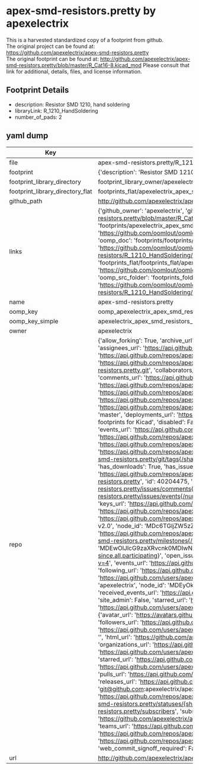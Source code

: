 # apex-smd-resistors.pretty by apexelectrix  
This is a harvested standardized copy of a footprint from github.  
The original project can be found at:  
https://github.com/apexelectrix/apex-smd-resistors.pretty  
The original footprint can be found at:
http://github.com/apexelectrix/apex-smd-resistors.pretty/blob/master/R_Cat16-8.kicad_mod
Please consult that link for additional, details, files, and license information.  
## Footprint Details
* description: Resistor SMD 1210, hand soldering  
* libraryLink: R_1210_HandSoldering  
* number_of_pads: 2  
## yaml dump  
| Key | Value |  
| --- | --- |  
| file | apex-smd-resistors.pretty/R_1210_HandSoldering.kicad_mod |  
| footprint | {'description': 'Resistor SMD 1210, hand soldering', 'libraryLink': 'R_1210_HandSoldering', 'number_of_pads': 2} |  
| footprint_library_directory | footprint_library_owner/apexelectrix_apex-smd-resistors.pretty |  
| footprint_library_directory_flat | footprints_flat/apexelectrix_apex_smd_resistors_r_1210_handsoldering/working |  
| github_path | http://github.com/apexelectrix/apex-smd-resistors.pretty/blob/master/R_1210_HandSoldering.kicad_mod |  
| links | {'github_owner': 'apexelectrix', 'github_repo_name': 'apex-smd-resistors.pretty', 'github_src': 'http://github.com/apexelectrix/apex-smd-resistors.pretty/blob/master/R_Cat16-8.kicad_mod', 'github_src_repo': 'https://github.com/apexelectrix/apex-smd-resistors.pretty', 'oomp_bot': 'footprints/apexelectrix_apex_smd_resistors_r_1210_handsoldering/working', 'oomp_bot_github': 'https://github.com/oomlout/oomlout_oomp_footprint_bot/tree/main/footprints/apexelectrix_apex_smd_resistors_r_1210_handsoldering/working', 'oomp_doc': 'footprints/footprints/apexelectrix/apex-smd-resistors/R_1210_HandSoldering/working/', 'oomp_doc_github': 'https://github.com/oomlout/oomlout_oomp_footprint_doc/tree/main/footprints/footprints/apexelectrix/apex-smd-resistors/R_1210_HandSoldering/working', 'oomp_src_flat': 'footprints_flat/footprints_flat/apexelectrix_apex_smd_resistors_r_1210_handsoldering/working', 'oomp_src_flat_github': 'https://github.com/oomlout/oomlout_oomp_footprint_src/tree/main/footprints_flat/apexelectrix_apex_smd_resistors_r_1210_handsoldering/working', 'oomp_src_folder': 'footprints_folder/footprints_folder/apexelectrix/apex-smd-resistors/R_1210_HandSoldering/working', 'oomp_src_folder_github': 'https://github.com/oomlout/oomlout_oomp_footprint_src/tree/main/footprints_folder/apexelectrix/apex-smd-resistors/R_1210_HandSoldering/working'} |  
| name | apex-smd-resistors.pretty |  
| oomp_key | oomp_apexelectrix_apex_smd_resistors_r_1210_handsoldering |  
| oomp_key_simple | apexelectrix_apex_smd_resistors_r_1210_handsoldering |  
| owner | apexelectrix |  
| repo | {'allow_forking': True, 'archive_url': 'https://api.github.com/repos/apexelectrix/apex-smd-resistors.pretty/{archive_format}{/ref}', 'archived': False, 'assignees_url': 'https://api.github.com/repos/apexelectrix/apex-smd-resistors.pretty/assignees{/user}', 'blobs_url': 'https://api.github.com/repos/apexelectrix/apex-smd-resistors.pretty/git/blobs{/sha}', 'branches_url': 'https://api.github.com/repos/apexelectrix/apex-smd-resistors.pretty/branches{/branch}', 'clone_url': 'https://github.com/apexelectrix/apex-smd-resistors.pretty.git', 'collaborators_url': 'https://api.github.com/repos/apexelectrix/apex-smd-resistors.pretty/collaborators{/collaborator}', 'comments_url': 'https://api.github.com/repos/apexelectrix/apex-smd-resistors.pretty/comments{/number}', 'commits_url': 'https://api.github.com/repos/apexelectrix/apex-smd-resistors.pretty/commits{/sha}', 'compare_url': 'https://api.github.com/repos/apexelectrix/apex-smd-resistors.pretty/compare/{base}...{head}', 'contents_url': 'https://api.github.com/repos/apexelectrix/apex-smd-resistors.pretty/contents/{+path}', 'contributors_url': 'https://api.github.com/repos/apexelectrix/apex-smd-resistors.pretty/contributors', 'created_at': '2015-08-04T19:18:50Z', 'default_branch': 'master', 'deployments_url': 'https://api.github.com/repos/apexelectrix/apex-smd-resistors.pretty/deployments', 'description': 'Smd resistor footprints for Kicad', 'disabled': False, 'downloads_url': 'https://api.github.com/repos/apexelectrix/apex-smd-resistors.pretty/downloads', 'events_url': 'https://api.github.com/repos/apexelectrix/apex-smd-resistors.pretty/events', 'fork': False, 'forks': 0, 'forks_count': 0, 'forks_url': 'https://api.github.com/repos/apexelectrix/apex-smd-resistors.pretty/forks', 'full_name': 'apexelectrix/apex-smd-resistors.pretty', 'git_commits_url': 'https://api.github.com/repos/apexelectrix/apex-smd-resistors.pretty/git/commits{/sha}', 'git_refs_url': 'https://api.github.com/repos/apexelectrix/apex-smd-resistors.pretty/git/refs{/sha}', 'git_tags_url': 'https://api.github.com/repos/apexelectrix/apex-smd-resistors.pretty/git/tags{/sha}', 'git_url': 'git://github.com/apexelectrix/apex-smd-resistors.pretty.git', 'has_discussions': False, 'has_downloads': True, 'has_issues': True, 'has_pages': False, 'has_projects': True, 'has_wiki': True, 'homepage': None, 'hooks_url': 'https://api.github.com/repos/apexelectrix/apex-smd-resistors.pretty/hooks', 'html_url': 'https://github.com/apexelectrix/apex-smd-resistors.pretty', 'id': 40204475, 'is_template': False, 'issue_comment_url': 'https://api.github.com/repos/apexelectrix/apex-smd-resistors.pretty/issues/comments{/number}', 'issue_events_url': 'https://api.github.com/repos/apexelectrix/apex-smd-resistors.pretty/issues/events{/number}', 'issues_url': 'https://api.github.com/repos/apexelectrix/apex-smd-resistors.pretty/issues{/number}', 'keys_url': 'https://api.github.com/repos/apexelectrix/apex-smd-resistors.pretty/keys{/key_id}', 'labels_url': 'https://api.github.com/repos/apexelectrix/apex-smd-resistors.pretty/labels{/name}', 'language': None, 'languages_url': 'https://api.github.com/repos/apexelectrix/apex-smd-resistors.pretty/languages', 'license': {'key': 'gpl-2.0', 'name': 'GNU General Public License v2.0', 'node_id': 'MDc6TGljZW5zZTg=', 'spdx_id': 'GPL-2.0', 'url': 'https://api.github.com/licenses/gpl-2.0'}, 'merges_url': 'https://api.github.com/repos/apexelectrix/apex-smd-resistors.pretty/merges', 'milestones_url': 'https://api.github.com/repos/apexelectrix/apex-smd-resistors.pretty/milestones{/number}', 'mirror_url': None, 'name': 'apex-smd-resistors.pretty', 'network_count': 0, 'node_id': 'MDEwOlJlcG9zaXRvcnk0MDIwNDQ3NQ==', 'notifications_url': 'https://api.github.com/repos/apexelectrix/apex-smd-resistors.pretty/notifications{?since,all,participating}', 'open_issues': 0, 'open_issues_count': 0, 'organization': {'avatar_url': 'https://avatars.githubusercontent.com/u/6211642?v=4', 'events_url': 'https://api.github.com/users/apexelectrix/events{/privacy}', 'followers_url': 'https://api.github.com/users/apexelectrix/followers', 'following_url': 'https://api.github.com/users/apexelectrix/following{/other_user}', 'gists_url': 'https://api.github.com/users/apexelectrix/gists{/gist_id}', 'gravatar_id': '', 'html_url': 'https://github.com/apexelectrix', 'id': 6211642, 'login': 'apexelectrix', 'node_id': 'MDEyOk9yZ2FuaXphdGlvbjYyMTE2NDI=', 'organizations_url': 'https://api.github.com/users/apexelectrix/orgs', 'received_events_url': 'https://api.github.com/users/apexelectrix/received_events', 'repos_url': 'https://api.github.com/users/apexelectrix/repos', 'site_admin': False, 'starred_url': 'https://api.github.com/users/apexelectrix/starred{/owner}{/repo}', 'subscriptions_url': 'https://api.github.com/users/apexelectrix/subscriptions', 'type': 'Organization', 'url': 'https://api.github.com/users/apexelectrix'}, 'owner': {'avatar_url': 'https://avatars.githubusercontent.com/u/6211642?v=4', 'events_url': 'https://api.github.com/users/apexelectrix/events{/privacy}', 'followers_url': 'https://api.github.com/users/apexelectrix/followers', 'following_url': 'https://api.github.com/users/apexelectrix/following{/other_user}', 'gists_url': 'https://api.github.com/users/apexelectrix/gists{/gist_id}', 'gravatar_id': '', 'html_url': 'https://github.com/apexelectrix', 'id': 6211642, 'login': 'apexelectrix', 'node_id': 'MDEyOk9yZ2FuaXphdGlvbjYyMTE2NDI=', 'organizations_url': 'https://api.github.com/users/apexelectrix/orgs', 'received_events_url': 'https://api.github.com/users/apexelectrix/received_events', 'repos_url': 'https://api.github.com/users/apexelectrix/repos', 'site_admin': False, 'starred_url': 'https://api.github.com/users/apexelectrix/starred{/owner}{/repo}', 'subscriptions_url': 'https://api.github.com/users/apexelectrix/subscriptions', 'type': 'Organization', 'url': 'https://api.github.com/users/apexelectrix'}, 'private': False, 'pulls_url': 'https://api.github.com/repos/apexelectrix/apex-smd-resistors.pretty/pulls{/number}', 'pushed_at': '2015-08-05T02:40:05Z', 'releases_url': 'https://api.github.com/repos/apexelectrix/apex-smd-resistors.pretty/releases{/id}', 'size': 124, 'ssh_url': 'git@github.com:apexelectrix/apex-smd-resistors.pretty.git', 'stargazers_count': 0, 'stargazers_url': 'https://api.github.com/repos/apexelectrix/apex-smd-resistors.pretty/stargazers', 'statuses_url': 'https://api.github.com/repos/apexelectrix/apex-smd-resistors.pretty/statuses/{sha}', 'subscribers_count': 2, 'subscribers_url': 'https://api.github.com/repos/apexelectrix/apex-smd-resistors.pretty/subscribers', 'subscription_url': 'https://api.github.com/repos/apexelectrix/apex-smd-resistors.pretty/subscription', 'svn_url': 'https://github.com/apexelectrix/apex-smd-resistors.pretty', 'tags_url': 'https://api.github.com/repos/apexelectrix/apex-smd-resistors.pretty/tags', 'teams_url': 'https://api.github.com/repos/apexelectrix/apex-smd-resistors.pretty/teams', 'temp_clone_token': None, 'topics': [], 'trees_url': 'https://api.github.com/repos/apexelectrix/apex-smd-resistors.pretty/git/trees{/sha}', 'updated_at': '2015-08-04T19:18:50Z', 'url': 'https://api.github.com/repos/apexelectrix/apex-smd-resistors.pretty', 'visibility': 'public', 'watchers': 0, 'watchers_count': 0, 'web_commit_signoff_required': False} |  
| url | http://github.com/apexelectrix/apex-smd-resistors.pretty |  

